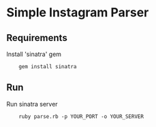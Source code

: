 # Simple Instagram Parser

## Requirements
Install 'sinatra' gem
````
    gem install sinatra
````

## Run
Run sinatra server
````
    ruby parse.rb -p YOUR_PORT -o YOUR_SERVER
````


